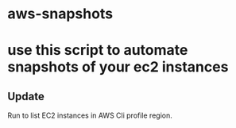 # aws-snapshots
# use this script to automate snapshots of your ec2 instances

## Update
Run to list EC2 instances in AWS Cli profile region.
